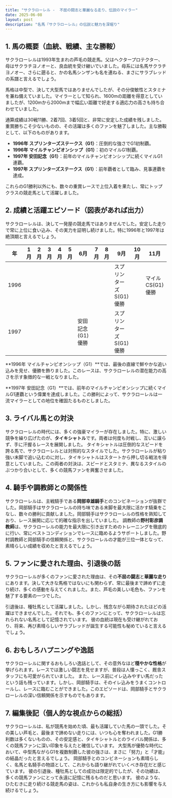 ```yaml
---
title: "サクラローレル -  不屈の闘志と華麗なる走り、伝説のマイラー"
date: 2025-06-08
layout: post
description: "名馬『サクラローレル』の伝説と魅力を深堀り"
---
```


## 1. 馬の概要（血統、戦績、主な勝鞍）

サクラローレルは1993年生まれの芦毛の競走馬。父はヘクタープロテクター、母はサクラチヨノオーと、良血統を受け継いでいました。母系には名馬サクラチヨノオー、さらに遡ると、かの名馬シンザンも名を連ねる、まさにサラブレッドの系譜と言えるでしょう。

馬格は中型で、決して大型馬ではありませんでしたが、その分俊敏性とスタミナを兼ね備えていました。マイラーとして知られ、1600mの距離を得意としていましたが、1200mから2000mまで幅広い距離で好走する適応力の高さも持ち合わせていました。

通算成績は30戦11勝、2着7回、3着5回と、非常に安定した成績を残しました。重賞勝ちこそ少ないものの、その活躍は多くのファンを魅了しました。主な勝鞍として、以下のものがあります。

* **1996年 スプリンターズステークス（G1）**：圧倒的な強さでG1初制覇。
* **1996年 マイルチャンピオンシップ（G1）**：初のマイルG1制覇。
* **1997年 安田記念（G1）**：前年のマイルチャンピオンシップに続くマイルG1連覇。
* **1997年 スプリンターズステークス（G1）**：前年覇者として臨み、見事連覇を達成。

これらのG1勝利以外にも、数々の重賞レースで上位入着を果たし、常にトップクラスの競走馬として活躍しました。


## 2. 成績と活躍エピソード（図表があれば出力）

サクラローレルは、決して一発屋の競走馬ではありませんでした。安定した走りで常に上位に食い込み、その実力を証明し続けました。特に1996年と1997年は絶頂期と言えるでしょう。

| 年 | 1月 | 2月 | 3月 | 4月 | 5月 | 6月 | 7月 | 8月 | 9月 | 10月 | 11月 | 12月 |
|---|---|---|---|---|---|---|---|---|---|---|---|---|
| 1996 |  |  |  |  |  |  |  |  | スプリンターズS(G1)優勝 |  | マイルCS(G1)優勝 |  |
| 1997 |  |  |  |  |  | 安田記念(G1)優勝 |  |  | スプリンターズS(G1)優勝 |  |  |  |


**1996年 マイルチャンピオンシップ（G1）**では、最後の直線で鮮やかな追い込みを見せ、優勝を飾りました。このレースは、サクラローレルの潜在能力の高さを示す象徴的な一戦となりました。

**1997年 安田記念（G1）**では、前年のマイルチャンピオンシップに続くマイルG1連覇という偉業を達成しました。この勝利によって、サクラローレルは一流マイラーとしての地位を確固たるものとしました。


## 3. ライバル馬との対決

サクラローレルの時代には、多くの強豪マイラーが存在しました。特に、激しい競争を繰り広げたのが、**タイキシャトル**です。両者は何度も対戦し、互いに譲らず、手に汗握るレースを展開しました。  タイキシャトルは圧倒的なスピードを誇る馬で、サクラローレルとは対照的なスタイルでした。サクラローレルが粘り強い末脚で追い込むのに対し、タイキシャトルはスタートから押し切る戦法を得意としていました。この両者の対決は、スピードとスタミナ、異なるスタイルのぶつかり合いとして、多くの競馬ファンを興奮させました。


## 4. 騎手や調教師との関係性

サクラローレルは、主戦騎手である**岡部幸雄騎手**とのコンビネーションが抜群でした。岡部騎手はサクラローレルの持ち味である末脚を最大限に活かす騎乗をこなし、数々の勝利に貢献しました。岡部騎手はサクラローレルの性格を熟知しており、レース展開に応じて的確な指示を出していました。  調教師の**野村彰彦調教師**は、サクラローレルの能力を最大限に引き出すためのトレーニングを徹底的に行い、常にベストコンディションでレースに臨めるようサポートしました。野村調教師と岡部騎手の信頼関係と、サクラローレルの才能が三位一体となって、素晴らしい成績を収めたと言えるでしょう。


## 5. ファンに愛された理由、引退後の話

サクラローレルが多くのファンに愛された理由は、その**不屈の闘志**と**華麗な走り**にあります。決して大きな馬格ではないにも関わらず、常に最後まで諦めずに走り続け、多くの感動を与えてくれました。また、芦毛の美しい毛色も、ファンを魅了する要素の一つでした。

引退後は、種牡馬として活躍しました。しかし、残念ながら期待されたほどの活躍はできませんでした。それでも、多くのファンにとって、サクラローレルは忘れられない名馬として記憶されています。  彼の血統は現在も受け継がれており、将来、再び素晴らしいサラブレッドが誕生する可能性も秘めていると言えるでしょう。


## 6. おもしろハプニングや逸話

サクラローレルに関するおもしろい逸話として、その意外なほど**穏やかな性格**が挙げられます。レースでは激しい闘志を見せますが、普段は人懐っこく、厩舎スタッフにも可愛がられていました。  また、レース前にイレ込みやすい馬だったという話も残っています。しかし、岡部騎手は、そのイレ込みをうまくコントロールし、レースに臨むことができました。このエピソードは、岡部騎手とサクラローレルの深い信頼関係を示すものでもあります。


## 7. 編集後記（個人的な視点からの総括）

サクラローレルは、私が競馬を始めた頃、最も活躍していた馬の一頭でした。その美しい芦毛と、最後まで諦めない走りには、いつも心を奪われました。G1勝利数は多くないものの、その安定感と、タイキシャトルとのライバル関係は、多くの競馬ファンに深い印象を与えたと確信しています。  大型馬が優勢な時代において、中型馬ながらG1を複数制覇した彼の強さは、まさに「努力」と「才能」の結晶だったと言えるでしょう。  岡部騎手とのコンビネーションも素晴らしく、名馬と名騎手の物語として、これからも語り継がれていくべき存在だと感じています。  彼の引退後、種牡馬としての成功は限定的でしたが、その功績は、多くの競馬ファンにとって永遠に記憶に残るものだと思います。  彼のような、ひたむきに走り続ける競走馬の姿は、これからも私自身の生き方にも影響を与え続けるでしょう。
